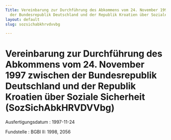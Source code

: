 ```yaml
---
Title: Vereinbarung zur Durchführung des Abkommens vom 24. November 1997 zwischen
  der Bundesrepublik Deutschland und der Republik Kroatien über Soziale Sicherheit
layout: default
slug: sozsichabkhrvdvvbg

---
```


# Vereinbarung zur Durchführung des Abkommens vom 24. November 1997 zwischen der Bundesrepublik Deutschland und der Republik Kroatien über Soziale Sicherheit (SozSichAbkHRVDVVbg)

Ausfertigungsdatum
:   1997-11-24

Fundstelle
:   BGBl II: 1998, 2056

